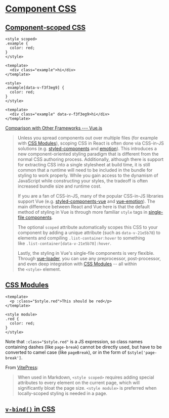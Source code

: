 # [Component CSS](https://vuejs.org/api/sfc-css-features.html)
## [Component-scoped CSS](https://vuejs.org/api/sfc-css-features.html#scoped-css)
```vue
<style scoped>
.example {
  color: red;
}
</style>

<template>
  <div class="example">hi</div>
</template>
```
```vue
<style>
.example[data-v-f3f3eg9] {
  color: red;
}
</style>

<template>
  <div class="example" data-v-f3f3eg9>hi</div>
</template>
```

[Comparison with Other Frameworks --- Vue.js](https://v2.vuejs.org/v2/guide/comparison.html#HTML-amp-CSS)
> Unless you spread components out over multiple files (for example with [CSS Modules](https://github.com/gajus/react-css-modules)), scoping CSS in React is often done via CSS-in-JS solutions (e.g. [styled-components](https://github.com/styled-components/styled-components) and [emotion](https://github.com/emotion-js/emotion)). This introduces a new component-oriented styling paradigm that is different from the normal CSS authoring process. Additionally, although there is support for extracting CSS into a single stylesheet at build time, it is still common that a runtime will need to be included in the bundle for styling to work properly. While you gain access to the dynamism of JavaScript while constructing your styles, the tradeoff is often increased bundle size and runtime cost.
> 
> If you are a fan of CSS-in-JS, many of the popular CSS-in-JS libraries support Vue (e.g. [styled-components-vue](https://github.com/styled-components/vue-styled-components) and [vue-emotion](https://github.com/egoist/vue-emotion)). The main difference between React and Vue here is that the default method of styling in Vue is through more familiar `style` tags in [single-file components](https://v2.vuejs.org/v2/guide/single-file-components).
> 
> The optional `scoped` attribute automatically scopes this CSS to your component by adding a unique attribute (such as `data-v-21e5b78`) to elements and compiling `.list-container:hover` to something like `.list-container[data-v-21e5b78]:hover`.
>
> Lastly, the styling in Vue's single-file components is very flexible. Through [vue-loader](https://github.com/vuejs/vue-loader), you can use any preprocessor, post-processor, and even deep integration with [CSS Modules](https://vue-loader.vuejs.org/en/features/css-modules.html) -- all within the `<style>` element.

## [CSS Modules](https://vuejs.org/api/sfc-css-features.html#css-modules)
```vue
<template>
  <p :class="$style.red">This should be red</p>
</template>

<style module>
.red {
  color: red;
}
</style>
```

Note that `:class="$style.red"` is a JS expression, so class names containing dashes (like `page-break`) cannot be directly used, but have to be converted to camel case (like `pageBreak`), or in the form of `$style['page-break']`.

From [VitePress](../../../Server-side/Content/Static/VitePress/README.md):
> When used in Markdown, `<style scoped>` requires adding special attributes to every element on the current page, which will significantly bloat the page size. `<style module>` is preferred when locally-scoped styling is needed in a page.

## [`v-bind()` in CSS](https://vuejs.org/api/sfc-css-features.html#v-bind-in-css)
